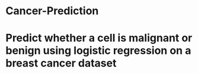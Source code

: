 # Cancer-Prediction

# Predict whether a cell is malignant or benign using logistic regression on a breast cancer dataset
